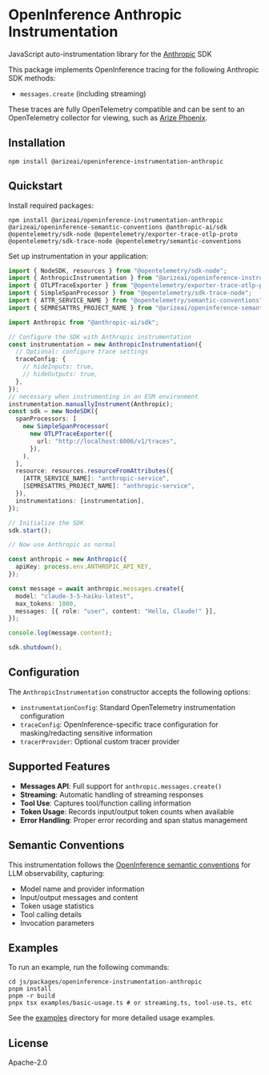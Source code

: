 # OpenInference Anthropic Instrumentation

JavaScript auto-instrumentation library for the [Anthropic](https://www.anthropic.com/) SDK

This package implements OpenInference tracing for the following Anthropic SDK methods:

- `messages.create` (including streaming)

These traces are fully OpenTelemetry compatible and can be sent to an OpenTelemetry collector for viewing, such as [Arize Phoenix](https://github.com/Arize-ai/phoenix).

## Installation

```shell
npm install @arizeai/openinference-instrumentation-anthropic
```

## Quickstart

Install required packages:

```shell
npm install @arizeai/openinference-instrumentation-anthropic @arizeai/openinference-semantic-conventions @anthropic-ai/sdk @opentelemetry/sdk-node @opentelemetry/exporter-trace-otlp-proto @opentelemetry/sdk-trace-node @opentelemetry/semantic-conventions
```

Set up instrumentation in your application:

```typescript
import { NodeSDK, resources } from "@opentelemetry/sdk-node";
import { AnthropicInstrumentation } from "@arizeai/openinference-instrumentation-anthropic";
import { OTLPTraceExporter } from "@opentelemetry/exporter-trace-otlp-proto";
import { SimpleSpanProcessor } from "@opentelemetry/sdk-trace-node";
import { ATTR_SERVICE_NAME } from "@opentelemetry/semantic-conventions";
import { SEMRESATTRS_PROJECT_NAME } from "@arizeai/openinference-semantic-conventions";

import Anthropic from "@anthropic-ai/sdk";

// Configure the SDK with Anthropic instrumentation
const instrumentation = new AnthropicInstrumentation({
  // Optional: configure trace settings
  traceConfig: {
    // hideInputs: true,
    // hideOutputs: true,
  },
});
// necessary when instrumenting in an ESM environment
instrumentation.manuallyInstrument(Anthropic);
const sdk = new NodeSDK({
  spanProcessors: [
    new SimpleSpanProcessor(
      new OTLPTraceExporter({
        url: "http://localhost:6006/v1/traces",
      }),
    ),
  ],
  resource: resources.resourceFromAttributes({
    [ATTR_SERVICE_NAME]: "anthropic-service",
    [SEMRESATTRS_PROJECT_NAME]: "anthropic-service",
  }),
  instrumentations: [instrumentation],
});

// Initialize the SDK
sdk.start();

// Now use Anthropic as normal

const anthropic = new Anthropic({
  apiKey: process.env.ANTHROPIC_API_KEY,
});

const message = await anthropic.messages.create({
  model: "claude-3-5-haiku-latest",
  max_tokens: 1000,
  messages: [{ role: "user", content: "Hello, Claude!" }],
});

console.log(message.content);

sdk.shutdown();
```

## Configuration

The `AnthropicInstrumentation` constructor accepts the following options:

- `instrumentationConfig`: Standard OpenTelemetry instrumentation configuration
- `traceConfig`: OpenInference-specific trace configuration for masking/redacting sensitive information
- `tracerProvider`: Optional custom tracer provider

## Supported Features

- **Messages API**: Full support for `anthropic.messages.create()`
- **Streaming**: Automatic handling of streaming responses
- **Tool Use**: Captures tool/function calling information
- **Token Usage**: Records input/output token counts when available
- **Error Handling**: Proper error recording and span status management

## Semantic Conventions

This instrumentation follows the [OpenInference semantic conventions](https://github.com/Arize-ai/openinference/blob/main/spec/semantic_conventions.md) for LLM observability, capturing:

- Model name and provider information
- Input/output messages and content
- Token usage statistics
- Tool calling details
- Invocation parameters

## Examples

To run an example, run the following commands:

```shell
cd js/packages/openinference-instrumentation-anthropic
pnpm install
pnpm -r build
pnpx tsx examples/basic-usage.ts # or streaming.ts, tool-use.ts, etc
```

See the [examples](./examples) directory for more detailed usage examples.

## License

Apache-2.0
